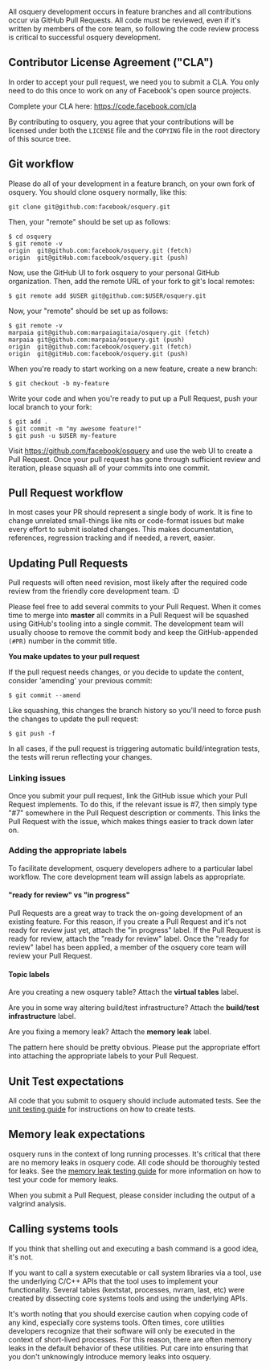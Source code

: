 All osquery development occurs in feature branches and all contributions occur via GitHub Pull Requests. All code must be reviewed, even if it's written by members of the core team, so following the code review process is critical to successful osquery development.

## Contributor License Agreement ("CLA")

In order to accept your pull request, we need you to submit a CLA. You only need to do this once to work on any of Facebook's open source projects.

Complete your CLA here: <https://code.facebook.com/cla>

By contributing to osquery, you agree that your contributions will be licensed under both the `LICENSE` file and the `COPYING` file in the root directory of this source tree.

## Git workflow

Please do all of your development in a feature branch, on your own fork of osquery. You should clone osquery normally, like this:

```
git clone git@github.com:facebook/osquery.git
```

Then, your "remote" should be set up as follows:

```
$ cd osquery
$ git remote -v
origin  git@github.com:facebook/osquery.git (fetch)
origin  git@gitHub.com:facebook/osquery.git (push)
```

Now, use the GitHub UI to fork osquery to your personal GitHub organization. Then, add the remote URL of your fork to git's local remotes:

```
$ git remote add $USER git@github.com:$USER/osquery.git
```

Now, your "remote" should be set up as follows:

```
$ git remote -v
marpaia git@github.com:marpaiagitaia/osquery.git (fetch)
marpaia git@github.com:marpaia/osquery.git (push)
origin  git@github.com:facebook/osquery.git (fetch)
origin  git@gitHub.com:facebook/osquery.git (push)
```

When you're ready to start working on a new feature, create a new branch:

```
$ git checkout -b my-feature
```

Write your code and when you're ready to put up a Pull Request, push your local branch to your fork:

```
$ git add .
$ git commit -m "my awesome feature!"
$ git push -u $USER my-feature
```

Visit https://github.com/facebook/osquery and use the web UI to create a Pull Request. Once your pull request has gone through sufficient review and iteration, please squash all of your commits into one commit.

## Pull Request workflow

In most cases your PR should represent a single body of work. It is fine to change unrelated small-things like nits or code-format issues but make every effort to submit isolated changes. This makes documentation, references, regression tracking and if needed, a revert, easier.

## Updating Pull Requests

Pull requests will often need revision, most likely after the required code review from the friendly core development team. :D

Please feel free to add several commits to your Pull Request. When it comes time to merge into **master** all commits in a Pull Request will be squashed using GitHub's tooling into a single commit. The development team will usually choose to remove the commit body and keep the GitHub-appended `(#PR)` number in the commit title.

**You make updates to your pull request**

If the pull request needs changes, or you decide to update the content, consider 'amending' your previous commit:

```
$ git commit --amend
```

Like squashing, this changes the branch history so you'll need to force push the changes to update the pull request:

```
$ git push -f
```

In all cases, if the pull request is triggering automatic build/integration tests, the tests will rerun reflecting your changes.

### Linking issues

Once you submit your pull request, link the GitHub issue which your Pull Request implements. To do this, if the relevant issue is #7, then simply type "#7" somewhere in the Pull Request description or comments. This links the Pull Request with the issue, which makes things easier to track down later on.

### Adding the appropriate labels

To facilitate development, osquery developers adhere to a particular label workflow. The core development team will assign labels as appropriate.

#### "ready for review" vs "in progress"

Pull Requests are a great way to track the on-going development of an existing feature. For this reason, if you create a Pull Request and it's not ready for review just yet, attach the "in progress" label. If the Pull Request is ready for review, attach the "ready for review" label. Once the "ready for review" label has been applied, a member of the osquery core team will review your Pull Request.

#### Topic labels

Are you creating a new osquery table? Attach the **virtual tables** label.

Are you in some way altering build/test infrastructure? Attach the **build/test infrastructure** label.

Are you fixing a memory leak? Attach the **memory leak** label.

The pattern here should be pretty obvious. Please put the appropriate effort into attaching the appropriate labels to your Pull Request.

## Unit Test expectations

All code that you submit to osquery should include automated tests. See the [unit testing guide](https://osquery.readthedocs.org/en/latest/development/unit-tests/) for instructions on how to create tests.

## Memory leak expectations

osquery runs in the context of long running processes. It's critical that there are no memory leaks in osquery code. All code should be thoroughly tested for leaks. See the [memory leak testing guide](https://osquery.readthedocs.org/en/latest/deployment/performance-safety/) for more information on how to test your code for memory leaks.

When you submit a Pull Request, please consider including the output of a valgrind analysis.

## Calling systems tools

If you think that shelling out and executing a bash command is a good idea, it's not.

If you want to call a system executable or call system libraries via a tool, use the underlying C/C++ APIs that the tool uses to implement your functionality. Several tables (kextstat, processes, nvram, last, etc) were created by dissecting core systems tools and using the underlying APIs.

It's worth noting that you should exercise caution when copying code of any kind, especially core systems tools. Often times, core utilities developers recognize that their software will only be executed in the context of short-lived processes. For this reason, there are often memory leaks in the default behavior of these utilities. Put care into ensuring that you don't unknowingly introduce memory leaks into osquery.
